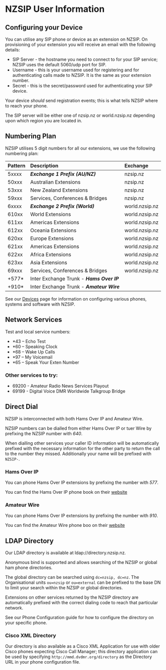 # NZSIP User Information

## Configuring your Device

You can utilise any SIP phone or device as an extension on NZSIP.   On provisioning of your extension you will receive an
email with the following details:

* SIP Server - the hostname you need to connect to for your SIP service;  NZSIP uses the default 5060/udp port for SIP.
* Username - this is your username used for registering and for authenticating calls made to NZSIP.  It is the same as your extension number.
* Secret - this is the secret/password used for authenticating your SIP device.

Your device *should* send registration events;  this is what tells NZSIP where to reach your phone.

The SIP server will be either one of nzsip.nz or world.nzsip.nz depending upon which region you are located in.

## Numbering Plan

NZSIP utilises 5 digit numbers for all our extensions, we use the following numbering plan:

|Pattern|Description|Exchange|
|:--|:--|:--|
|5xxxx|***Exchange 1 Prefix (AU/NZ)***|nzsip.nz|
|50xxx|Australian Extensions|nzsip.nz|
|53xxx|New Zealand Extensions|nzsip.nz|
|59xxx|Services, Conferences &amp; Bridges|nzsip.nz|
|6xxxx|***Exchange 2 Prefix (World)***|world.nzsip.nz|
|610xx|World Extensions|world.nzsip.nz|
|611xx|Americas Extensions|world.nzsip.nz|
|612xx|Oceania Extensions|world.nzsip.nz|
|620xx|Europe Extensions|world.nzsip.nz|
|621xx|Americas Extensions|world.nzsip.nz|
|622xx|Africa Extensions|world.nzsip.nz|
|623xx|Asia Extensions|world.nzsip.nz|
|69xxx|Services, Conferences &amp; Bridges|world.nzsip.nz|
|+577\*|Inter Exchange Trunk - ***Hams Over IP***| |
|+910\*|Inter Exchange Trunk - ***Amateur Wire***| |


See our [Devices](devices/index.md) page for information on configuring various phones, systems and software with NZSIP.

## Network Services

Test and local service numbers:

* \*43 – Echo Test
* \*60 – Speaking Clock
* \*68 – Wake Up Calls
* \*97 – My Voicemail
* \*65 – Speak Your Exten Number

### Other services to try:

* 69200 - Amateur Radio News Services Playout 
* 69199 - Digital Voice DMR Worldwide Talkgroup Bridge



## Direct Dial

NZSIP is interconnected with both Hams Over IP and Amateur Wire.

NZSIP numbers can be dialled from either Hams Over IP or tuer Wire by prefixing the NZSIP number with *640*.

When dialling other services your caller ID information will be automatically prefixed with the necessary information for the other party to return the call to the number they missed.  Additionally your name will be prefixed with `NZSIP-`.

### Hams Over IP

You can phone Hams Over IP extensions by prefixing the number with *577*.

You can find the Hams Over IP phone book on their [website](https://hamsoverip.com)


### Amateur Wire

You can phone Hams Over IP extensions by prefixing the number with *910*.

You can find the Amateur Wire phone boo on their [website](https://amateurwire.org/)



## LDAP Directory

Our LDAP directory is available at ldap://directory.nzsip.nz.

Anonymous bind is supported and allows searching of the NZSIP or global ham phone directories.

The global directory can be searched using `dc=nzsip, dc=nz`.   The Organisational units `ou=nzsip` or `ou=external` can be prefixed to the base DN to limit your search within the NZSIP or global directories.

Extensions on other services returned by the NZSIP directory are automatically prefixed with the correct dialing code to reach that particular network.

See our Phone Configuration guide for how to configure the directory on your specific phone.

### Cisco XML Directory

Our directory is also available as a Cisco XML Application for use with older Cisco phones expecting Cisco Call Manager;  this directory application can be used by specifying `http://mmd.dvdmr.org/directory` as the Directory URL in your phone configuration file.

